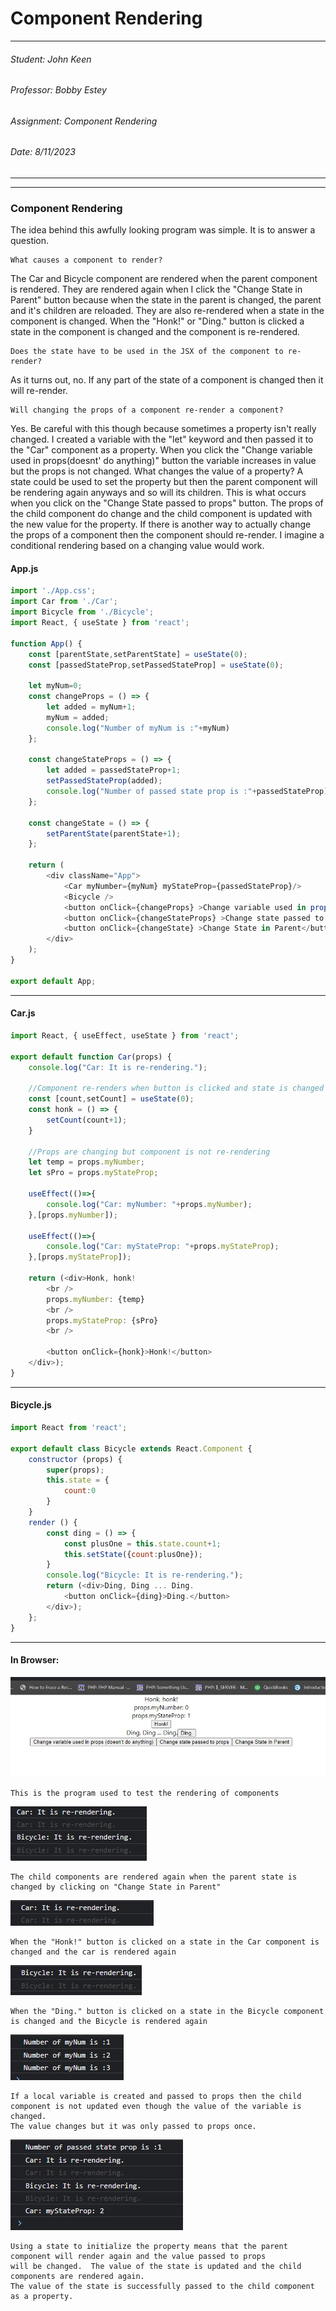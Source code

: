 # Component Rendering

---
###### Student: John Keen
###### Professor: Bobby Estey
###### Assignment: Component Rendering
###### Date: 8/11/2023

---

---
### Component Rendering

The idea behind this awfully looking program was simple.  It is to answer a question. 

    What causes a component to render?

The Car and Bicycle component are rendered when the parent component is rendered.  They are rendered again when I click
the "Change State in Parent" button because when the state in the parent is changed, the parent and it's children are reloaded.
They are also re-rendered when a state in the component is changed.  When the "Honk!" or "Ding." button is clicked a state
in the component is changed and the component is re-rendered.

    Does the state have to be used in the JSX of the component to re-render?

As it turns out, no.  If any part of the state of a component is changed then it will re-render.

    Will changing the props of a component re-render a component?

Yes.  Be careful with this though because sometimes a property isn't really changed.
I created a variable with the "let" keyword and then passed it to the "Car" component as a property.
When you click the "Change variable used in props(doesnt' do anything)" button the variable increases in value but
the props is not changed. What changes the value of a property?  A state could be used to set the property but then
the parent component will be rendering again anyways and so will its children.  This is what occurs when you click on the "Change State passed to props"
button.  The props of the child component do change and the child component is updated with the new value for the property.
If there is another way to actually change the props of a component then the component should re-render.
I imagine a conditional rendering based on a changing value would work.

#### App.js

```javascript
import './App.css';
import Car from './Car';
import Bicycle from './Bicycle';
import React, { useState } from 'react';

function App() {
    const [parentState,setParentState] = useState(0);
    const [passedStateProp,setPassedStateProp] = useState(0);

    let myNum=0;
    const changeProps = () => {
        let added = myNum+1;
        myNum = added;
        console.log("Number of myNum is :"+myNum)
    };

    const changeStateProps = () => {
        let added = passedStateProp+1;
        setPassedStateProp(added);
        console.log("Number of passed state prop is :"+passedStateProp)
    };

    const changeState = () => {
        setParentState(parentState+1);
    };

    return (
        <div className="App">
            <Car myNumber={myNum} myStateProp={passedStateProp}/>
            <Bicycle />
            <button onClick={changeProps} >Change variable used in props (doesn't do anything)</button>
            <button onClick={changeStateProps} >Change state passed to props</button>
            <button onClick={changeState} >Change State in Parent</button>
        </div>
    );
}

export default App;
```

---

#### Car.js

```javascript
import React, { useEffect, useState } from 'react';

export default function Car(props) {
    console.log("Car: It is re-rendering.");

    //Component re-renders when button is clicked and state is changed
    const [count,setCount] = useState(0);
    const honk = () => {
        setCount(count+1);
    }

    //Props are changing but component is not re-rendering
    let temp = props.myNumber;
    let sPro = props.myStateProp;

    useEffect(()=>{
        console.log("Car: myNumber: "+props.myNumber);
    },[props.myNumber]);

    useEffect(()=>{
        console.log("Car: myStateProp: "+props.myStateProp);
    },[props.myStateProp]);

    return (<div>Honk, honk!
        <br />
        props.myNumber: {temp}
        <br />
        props.myStateProp: {sPro}
        <br />

        <button onClick={honk}>Honk!</button>
    </div>);
}
```

---

#### Bicycle.js

```javascript
import React from 'react';

export default class Bicycle extends React.Component {
    constructor (props) {
        super(props);
        this.state = {
            count:0
        }
    }
    render () {
        const ding = () => {
            const plusOne = this.state.count+1;
            this.setState({count:plusOne});
        }
        console.log("Bicycle: It is re-rendering.");
        return (<div>Ding, Ding ... Ding.
            <button onClick={ding}>Ding.</button>
        </div>);
    };
}
```

---

#### In Browser:

![Main Program](./Diagrams/Main.jpg)

    This is the program used to test the rendering of components

![Parent State Change](./Diagrams/ParentState.jpg)

    The child components are rendered again when the parent state is changed by clicking on "Change State in Parent"

![Car State Change](./Diagrams/Honk.jpg)

    When the "Honk!" button is clicked on a state in the Car component is changed and the car is rendered again

![Bicycle State Change](./Diagrams/Ding.jpg)

    When the "Ding." button is clicked on a state in the Bicycle component is changed and the Bicycle is rendered again

![Local Variable Passed as a Property](./Diagrams/NotUpdated.jpg)

    If a local variable is created and passed to props then the child component is not updated even though the value of the variable is changed.
    The value changes but it was only passed to props once.

![State Passed as a Property](./Diagrams/Updated.jpg)

    Using a state to initialize the property means that the parent component will render again and the value passed to props
    will be changed.  The value of the state is updated and the child components are rendered again.
    The value of the state is successfully passed to the child component as a property.